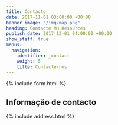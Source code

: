 ```yaml
---
title: Contacto
date: 2017-11-01 03:00:00 +00:00
banner_image: "/img/map.png"
heading: Contacte MH Resources
publish_date: 2017-12-01 04:00:00 +00:00
show_staff: true
menus:
  navigation:
    identifier: _contact
    weight: 5
    title: Contacte-nos
---
```


{% include form.html %}


## Informação de contacto
{% include address.html %}
